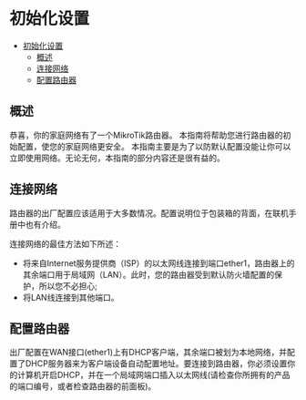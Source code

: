 # 初始化设置

- [初始化设置](#初始化设置)
  - [概述](#概述)
  - [连接网络](#连接网络)
  - [配置路由器](#配置路由器)

## 概述

恭喜，你的家庭网络有了一个MikroTik路由器。 本指南将帮助您进行路由器的初始配置，使您的家庭网络更安全。 本指南主要是为了以防默认配置没能让你可以立即使用网络。无论无何，本指南的部分内容还是很有益的。

## 连接网络

路由器的出厂配置应该适用于大多数情况。配置说明位于包装箱的背面，在联机手册中也有介绍。

连接网络的最佳方法如下所述：

- 将来自Internet服务提供商（ISP）的以太网线连接到端口ether1，路由器上的其余端口用于局域网（LAN）。此时，您的路由器受到默认防火墙配置的保护，所以您不必担心;
- 将LAN线连接到其他端口。

## 配置路由器

出厂配置在WAN接口(ether1)上有DHCP客户端，其余端口被划为本地网络，并配置了DHCP服务器来为客户端设备自动配置地址。要连接到路由器，你必须设置你的计算机开启DHCP，并在一个局域网端口插入以太网线(请检查你所拥有的产品的端口编号，或者检查路由器的前面板)。
